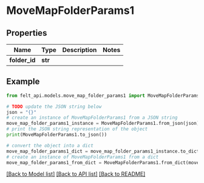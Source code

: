 # MoveMapFolderParams1


## Properties

Name | Type | Description | Notes
------------ | ------------- | ------------- | -------------
**folder_id** | **str** |  | 

## Example

```python
from felt_api.models.move_map_folder_params1 import MoveMapFolderParams1

# TODO update the JSON string below
json = "{}"
# create an instance of MoveMapFolderParams1 from a JSON string
move_map_folder_params1_instance = MoveMapFolderParams1.from_json(json)
# print the JSON string representation of the object
print(MoveMapFolderParams1.to_json())

# convert the object into a dict
move_map_folder_params1_dict = move_map_folder_params1_instance.to_dict()
# create an instance of MoveMapFolderParams1 from a dict
move_map_folder_params1_from_dict = MoveMapFolderParams1.from_dict(move_map_folder_params1_dict)
```
[[Back to Model list]](../README.md#documentation-for-models) [[Back to API list]](../README.md#documentation-for-api-endpoints) [[Back to README]](../README.md)


